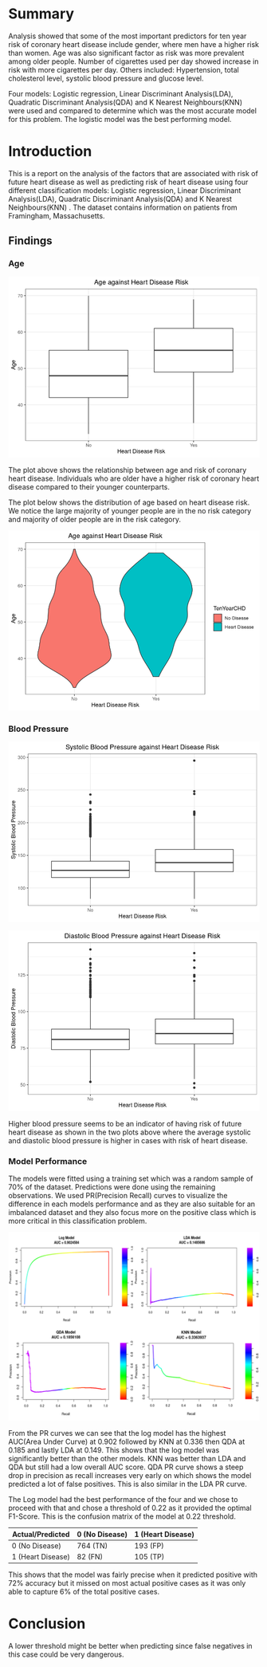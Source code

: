 # Summary
Analysis showed that some of the most important predictors for ten year risk of coronary heart disease include gender, where men have a higher risk than women. Age was also significant factor as risk was more prevalent among older people. Number of cigarettes used per day showed increase in risk with more cigarettes per day. Others included: Hypertension, total cholesterol level, systolic blood pressure and glucose level.

Four models: Logistic regression, Linear Discriminant Analysis(LDA), Quadratic Discriminant Analysis(QDA) and K Nearest Neighbours(KNN) were used and compared to determine which was the most accurate model for this problem. The logistic model was the best performing model.


# Introduction
This is a report on the analysis of the factors that are associated with risk of future heart disease as well as predicting risk of heart disease using four different classification models: Logistic regression, Linear Discriminant Analysis(LDA), Quadratic Discriminant Analysis(QDA) and K Nearest Neighbours(KNN) . The dataset contains information on patients from Framingham, Massachusetts.


## Findings
### Age
![Age against risk boxplot](images/age-v-risk-boxplot.png)

The plot above shows the relationship between age and risk of coronary heart disease. Individuals who are older have a higher risk of coronary heart disease compared to their younger counterparts.

The plot below shows the distribution of age based on heart disease risk. We notice the large majority of younger people are in the no risk category and majority of older people are in the risk category.

![Age against risk violin plot](images/age-v-risk.png)

### Blood Pressure
![Systolic Blood Pressure against risk boxplot](images/sysbp-v-tychd.png)

![Diastolic Blood Pressure against risk boxplot](images/diabp-v-tychd.png)

Higher blood pressure seems to be an indicator of having risk of future heart disease as shown in the two plots above where the average systolic and diastolic blood pressure is higher in cases with risk of heart disease. 

### Model Performance
The models were fitted using a training set which was a random sample of 70% of the dataset. Predictions were done using the remaining observations. We used PR(Precision Recall) curves to visualize the difference in each models performance and as they are also suitable for an imbalanced dataset and they also focus more on the positive class which is more critical in this classification problem.

![Precision Recall curves for the four models](images/prcurves.png)

From the PR curves we can see that the log model has the highest AUC(Area Under Curve) at 0.902 followed by KNN at 0.336 then QDA at 0.185 and lastly LDA at 0.149. This shows that the log model was significantly better than the other models. KNN was better than LDA and QDA but still had a low overall AUC score. QDA PR curve shows a steep drop in precision as recall increases very early on which shows the model predicted a lot of false positives. This is also similar in the LDA PR curve.

The Log model had the best performance of the four and we chose to proceed with that and chose a threshold of 0.22 as it provided the optimal F1-Score. This is the confusion matrix of the model at 0.22 threshold.


| Actual/Predicted   | 0 (No Disease) | 1 (Heart Disease)  |
|--------------------|----------------|--------------------|
| 0 (No Disease)     | 764 (TN)       | 193 (FP)           |
| 1 (Heart Disease)  |  82 (FN)       | 105 (TP)           |

This shows that the model was fairly precise when it predicted positive with 72% accuracy but it missed on most actual positive cases as it was only able to capture 6% of the total positive cases.

# Conclusion
A lower threshold might be better when predicting since false negatives in this case could be very dangerous.



